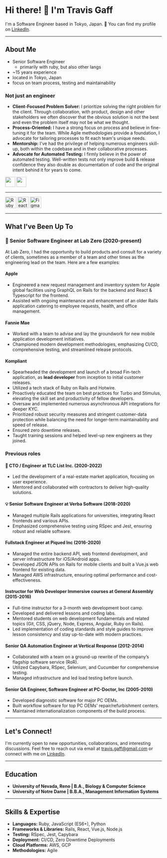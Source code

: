 # Hi there! 👋 I'm Travis Gaff

I'm a Software Engineer based in Tokyo, Japan. 🗾 You can find my profile on [LinkedIn](https://www.linkedin.com/in/travisgaff).

---

## About Me

- Senior Software Engineer
  - primarily with ruby, but also other langs
- ~15 years experience
- located in Tokyo, Japan
- focus on team process, testing and maintainability

### Not just an engineer

- **Client-Focused Problem Solver:** I prioritize solving the right problem for the client. Through collaboration, with product, design and other stakeholders we often discover that the obvious solution is not the best and even the problem itself may not be what we thought.
- **Process-Oriented:** I have a strong focus on process and believe in fine-tuning it for the team. While Agile methodologies provide a foundation, I advocate for tailoring processes to fit each team's unique needs.
- **Mentorship:** I've had the privilege of helping numerous engineers skill-up, both within the codebase and in their collaborative processes.
- **Advocate for Automated Testing:** I firmly believe in the power of automated testing. Well-written tests not only improve build & release confidence they also double as documentation of code and the original intent behind it for years to come.

<a href="https://www.github.com/tgaff" target="_blank" rel="noreferrer"><img src="https://raw.githubusercontent.com/danielcranney/readme-generator/main/public/icons/socials/github.svg" width="32" height="32" /></a>
<a href="https://www.linkedin.com/in/travisgaff" target="_blank" rel="noreferrer"><img src="https://raw.githubusercontent.com/danielcranney/readme-generator/main/public/icons/socials/linkedin.svg" width="32" height="32" /></a>

---


<a href="https://www.ruby-lang.org/en/" target="_blank" rel="noreferrer"><img src="https://raw.githubusercontent.com/danielcranney/readme-generator/main/public/icons/skills/ruby-colored.svg" width="36" height="36" alt="Ruby" /></a>
<a href="https://reactjs.org/" target="_blank" rel="noreferrer"><img src="https://raw.githubusercontent.com/danielcranney/readme-generator/main/public/icons/skills/react-colored.svg" width="36" height="36" alt="React" /></a>
<a href="https://vuejs.org" target="_blank" rel="noreferrer"><img src="https://raw.githubusercontent.com/danielcranney/readme-generator/main/public/icons/skills/vuejs-colored.svg" width="36" height="36" alt="Figma" /></a>

---

## What I've Been Up To

### 🚀 Senior Software Engineer at Lab Zero (2020-present)

At Lab Zero, I had the opportunity to build products and consult for a variety of clients, sometimes as a member of a team and other times as the engineering lead on the team.  Here are a few examples:

#### Apple

- Engineered a new request management and inventory system for Apple global facilities using GraphQL on Rails for the backend and React & Typescript for the frontend.
- Assisted with ongoing maintenance and enhancement of an older Rails application catering to employee requests, health, and office management.

#### Fannie Mae

- Worked with a team to advise and lay the groundwork for new mobile application development initiatives.
- Championed modern development methodologies, emphasizing CI/CD, comprehensive testing, and streamlined release protocols.

#### Kompliant

- Spearheaded the development and launch of a broad Fin-tech application, as **lead developer** from inception to initial customer releases.
- Utilized a tech stack of Ruby on Rails and Hotwire.
- Proactively educated the team on best practices for Turbo and Stimulus, elevating the skill set and productivity of fellow developers.
- Oversaw and implemented numerous asynchronous API integrations for deeper KYC.
- Prioritized robust security measures and stringent customer-data protection while balancing the need for longer-term maintainability and speed of release.
- Ensured zero downtime releases.
- Taught training sessions and helped level-up new engineers as they joined.

### Previous roles

#### 🌟 CTO / Engineer at TLC List Inc. (2020-2022)

- Led the development of a real-estate market application, focusing on user experience.
- Mentored and collaborated with contractors to deliver high-quality solutions.

#### 💡 Senior Software Engineer at Verba Software (2018-2020)

- Managed multiple Rails applications for universities, integrating React frontends and various APIs.
- Emphasized comprehensive testing using RSpec and Jest, ensuring robust and reliable software.

#### Fullstack Engineer at Piqued Inc (2016-2020)

- Managed the entire backend API, web frontend development, and server infrastructure for iOS/Android apps.
- Developed JSON APIs on Rails for mobile clients and built a Vue.js web frontend for existing data.
- Managed AWS infrastructure, ensuring optimal performance and cost-effectiveness.

#### Instructor for Web Developer Immersive courses at General Assembly (2015-2016)

- Full-time instructor for a 3-month web development boot camp.
- Developed and delivered lessons and coding labs.
- Mentored students on web development fundamentals and related topics (Git, CSS, jQuery, Node, Express, Angular, Ruby on Rails).
- Led implementation of coding standards and style guides to improve lesson consistency and stay up-to-date with modern practices.

#### Senior QA Automation Engineer at Vertical Response (2012-2014)

- Collaborated with a team on a ground-up rewrite of the company’s flagship software service (RoR).
- Utilized Capybara, RSpec, Selenium, and Cucumber for comprehensive testing.
- Managed infrastructure and led load testing before launch.

#### Senior QA Engineer, Software Engineer at PC-Doctor, Inc (2005-2010)

- Developed diagnostic software for major PC OEMs.
- Built workflow software for top PC OEMs' repair/refurbishment centers.
- Maintained internationalization components of the build process.

---

## Let's Connect!

I'm currently open to new opportunities, collaborations, and interesting discussions. Feel free to reach out via email at travis.gaff@gmail.com or connect with me on [LinkedIn](https://www.linkedin.com/in/travisgaff).

---

## Education

- **University of Nevada, Reno | B.A., Biology & Computer Science**
- **University of Notre Dame | B.B.A., Management Information Systems**

---

## Skills & Expertise

- **Languages:** Ruby, JavaScript (ES6+), Python
- **Frameworks & Libraries:** Rails, React, Vue.js, Node.js
- **Testing:** RSpec, Jest, Capybara
- **Deployment:** CI/CD, Zero Downtime Deployments
- **Cloud Platforms:** AWS, GCP
- **Methodologies:** Agile


<!--
- 🔭 I’m currently working on ...
- 🌱 I’m currently learning ...
- 👯 I’m looking to collaborate on ...
- 🤔 I’m looking for help with ...
- 💬 Ask me about ...
- 📫 How to reach me: ...
- 😄 Pronouns: ...
- ⚡ Fun fact: ...
-->

